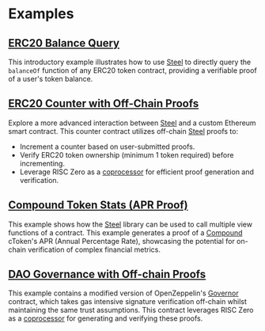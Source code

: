 # Examples

## [ERC20 Balance Query](./erc20/README.md)

This introductory example illustrates how to use [Steel] to directly query the `balanceOf` function of any ERC20 token contract, providing a verifiable proof of a user's token balance.

## [ERC20 Counter with Off-Chain Proofs](./erc20-counter/README.md)

Explore a more advanced interaction between [Steel] and a custom Ethereum smart contract. This counter contract utilizes off-chain [Steel] proofs to:
- Increment a counter based on user-submitted proofs.
- Verify ERC20 token ownership (minimum 1 token required) before incrementing.
- Leverage RISC Zero as a [coprocessor] for efficient proof generation and verification.

## [Compound Token Stats (APR Proof)](./token-stats/README.md)

This example shows how the [Steel] library can be used to call multiple view functions of a contract.
This example generates a proof of a [Compound] cToken's APR (Annual Percentage Rate), showcasing the potential for on-chain verification of complex financial metrics.

## [DAO Governance with Off-chain Proofs](./governance/README.md)

This example contains a modified version of OpenZeppelin's [Governor] contract, which takes gas intensive signature verification off-chain whilst maintaining the same trust assumptions. This contract leverages RISC Zero as a [coprocessor] for generating and verifying these proofs.

[coprocessor]: https://www.risczero.com/news/a-guide-to-zk-coprocessors-for-scalability
[Governor]: https://docs.openzeppelin.com/contracts/4.x/api/governance#governor
[Steel]: ../steel
[Compound]: https://compound.finance/
